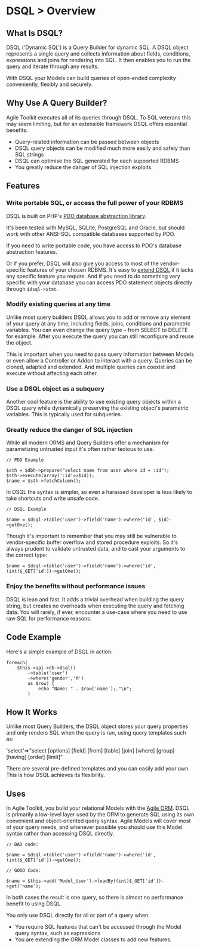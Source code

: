 # DSQL > Overview

## What Is DSQL?

DSQL ('Dynamic SQL') is a Query Builder for dynamic SQL. A DSQL object represents a single query and collects information about fields, conditions, expressions and joins for rendering into SQL. It then enables you to run the query and iterate through any results.

With DSQL your Models can build queries of open-ended complexity conveniently, flexibly and securely.

## Why Use A Query Builder?

Agile Toolkit executes all of its queries through DSQL. To SQL veterans this may seem limiting, but for an extensible framework DSQL offers essential benefits:
	
* Query-related information can be passed between objects
* DSQL query objects can be modified much more easily and safely than SQL strings
* DSQL can optimise the SQL generated for each supported RDBMS
* You greatly reduce the danger of SQL injection exploits.

## Features

### Write portable SQL, or access the full power of your RDBMS

DSQL is built on PHP's [PDO database abstraction library](http://php.net/manual/en/book.pdo.php). 

It's been tested with MySQL, SQLite, PostgreSQL and Oracle, but should work with other ANSI-SQL compatible databases supported by PDO.

If you need to write portable code, you have access to PDO's database abstraction features. 

Or if you prefer, DSQL will also give you access to most of the vendor-specific features of your chosen RDBMS. It's easy to [extend DSQL](/docs/data/dsql/extending) if it lacks any specific feature you require. And if you need to do something very specific with your database you can access PDO statement objects directly through `$dsql->stmt`. 
	
### Modify existing queries at any time

Unlike most query builders DSQL allows you to add or remove any element of your query at any time, including fields, joins, conditions and parametric variables. You can even change the query type &ndash; from SELECT to DELETE for example. After you execute the query you can still reconfigure and reuse the object.

This is important when you need to pass query information between Models or even allow a Controller or Addon to interact with a query. Queries can be cloned, adapted and extended. And multiple queries can coexist and execute without affecting each other.

### Use a DSQL object as a subquery

Another cool feature is the ability to use existing query objects within a DSQL query while dynamically preserving the existing object's parametric variables. This is typically used for subqueries.

### Greatly reduce the danger of SQL injection

While all modern ORMS and Query Builders offer a mechanism for parametizing untrusted input it's often rather tedious to use.

    // PDO Example
	
	$sth = $dbh->prepare("select name from user where id = :id"); 	
    $sth->execute(array(':id'=>$id));	
	$name = $sth->fetchColumn();

In DSQL the syntax is simpler, so even a harassed developer is less likely to take shortcuts and write unsafe code.

    // DSQL Example

	$name = $dsql->table('user')->field('name')->where('id', $id)->getOne();

Though it's important to remember that you may still be vulnerable to vendor-specific buffer overflow and stored procedure exploits. So it's always prudent to validate untrusted data, and to cast your arguments to the correct type:

	$name = $dsql->table('user')->field('name')->where('id', (int)$_GET['id'])->getOne();

### Enjoy the benefits without performance issues

DSQL is lean and fast. It adds a trivial overhead when building the query string, but creates no overheads when executing the query and fetching data. You will rarely, if ever, encounter a use-case where you need to use raw SQL for performance reasons.

## Code Example

Here's a simple example of DSQL in action:

	foreach(
		$this->api->db->dsql()
			->table('user')
			->where('gender','M')
			as $row) {
				echo "Name: " . $row['name'];."\n";
			}

## How It Works

Unlike most Query Builders, the DSQL object stores your query properties and only renders SQL when the query is run, using query templates such as:

  'select'=>"select [options] [field] [from] [table] [join] [where] [group] [having] [order] [limit]"

There are several pre-defined templates and you can easily add your own. This is how DSQL achieves its flexibility.

## Uses

In Agile Toolkit, you build your relational Models with the [Agile ORM](/docs/data/agile-orm/overview). DSQL is primarily a low-level layer used by the ORM to generate SQL using its own convenient and object-oriented query syntax. Agile Models will cover most of your query needs, and whenever possible you should use this Model syntax rather than accessing DSQL directly. 

	// BAD code:

	$name = $dsql->table('user')->field('name')->where('id',(int)$_GET['id'])->getOne();

	// GOOD Code:

	$name = $this->add('Model_User')->loadBy((int)$_GET['id'])->get('name');

In both cases the result is one query, so there is almost no performance benefit to using DSQL.

You only use DSQL directly for all or part of a query when:

* You require SQL features that can't be accessed through the Model query syntax, such as expressions
* You are extending the ORM Model classes to add new features.
